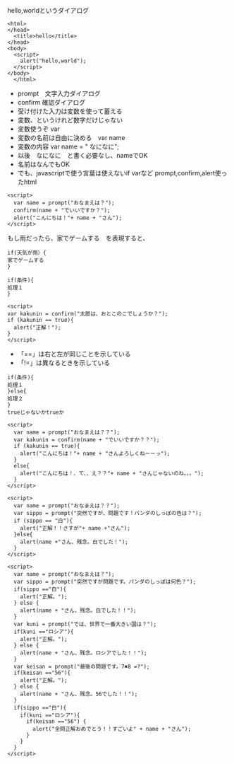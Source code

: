 hello,worldというダイアログ  
```
<html>
</head>
  <title>hello</title>
</head>
<body>
  <script>
    alert("hello,world");
  </script>
</body>
  </html>
```
- prompt　文字入力ダイアログ
- confirm 確認ダイアログ
- 受け付けた入力は変数を使って蓄える
- 変数、というけれど数字だけじゃない
- 変数使うぞ var　
- 変数の名前は自由に決める　var name
- 変数の内容 var name = " なになに";
- 以後　なになに　と書く必要なし、nameでOK
- 名前はなんでもOK
- でも、javascriptで使う言葉は使えないif varなど
prompt,confirm,alert使ったhtml
```
<script>
  var name = prompt("おなまえは？");
  confirm(name + "でいいですか？");
  alert("こんにちは！"+ name + "さん");
</script>
```
もし雨だったら、家でゲームする　を表現すると、
```
if(天気が雨）{
家でゲームする
}
```
```
if(条件){
処理１
}
```
```
<script>
var kakunin = confirm("太郎は、おとこのこでしょうか？");
if (kakunin == true){
  alert("正解！");
}
</script>
```
- 「==」は右と左が同じことを示している  
- 「!=」は異なるときを示している  
```
if(条件){
処理１
}else{
処理２
}
trueじゃないかtrueか
```
```
<script>
  var name = prompt("おなまえは？？");
  var kakunin = confirm(name + "でいいですか？？");
  if (kakunin == true){
    alert("こんにちは！"+ name + "さんよろしくねーーっ");
  }
  else{
    alert("こんにちは！、て、、え？？"+ name + "さんじゃないのね。。。");
  }
</script>
```
```
<script>
  var name = prompt("おなまえは？？");
  var sippo = prompt("突然ですが、問題です！パンダのしっぽの色は？");
  if (sippo == "白"){
    alert("正解！！さすが"+ name +"さん");
  }else{
    alert(name +"さん、残念。白でした！");
  }
</script>
```
```
<script>
  var name = prompt("おなまえは？");
  var sippo = prompt("突然ですが問題です。パンダのしっぽは何色？");
  if(sippo =="白"){
    alert("正解。");
  } else {
    alert(name + "さん、残念。白でした！！");
  }
  var kuni = prompt("では、世界で一番大きい国は？");
  if(kuni =="ロシア"){
    alert("正解。");
  } else {
    alert(name + "さん、残念。ロシアでした！！");
  }
  var keisan = prompt("最後の問題です。7✖️8 =?");
  if(keisan =="56"){
    alert("正解。");
  } else {
    alert(name + "さん、残念。56でした！！");
  }
  if(sippo =="白"){
    if(kuni =="ロシア"){
      if(keisan =="56") {
        alert("全問正解おめでとう！！すごいよ" + name + "さん");
      }
    }
  }
</script>
```
